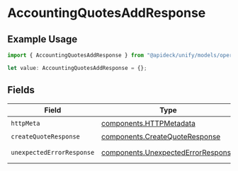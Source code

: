 # AccountingQuotesAddResponse

## Example Usage

```typescript
import { AccountingQuotesAddResponse } from "@apideck/unify/models/operations";

let value: AccountingQuotesAddResponse = {};
```

## Fields

| Field                                                                                    | Type                                                                                     | Required                                                                                 | Description                                                                              |
| ---------------------------------------------------------------------------------------- | ---------------------------------------------------------------------------------------- | ---------------------------------------------------------------------------------------- | ---------------------------------------------------------------------------------------- |
| `httpMeta`                                                                               | [components.HTTPMetadata](../../models/components/httpmetadata.md)                       | :heavy_check_mark:                                                                       | N/A                                                                                      |
| `createQuoteResponse`                                                                    | [components.CreateQuoteResponse](../../models/components/createquoteresponse.md)         | :heavy_minus_sign:                                                                       | Quotes                                                                                   |
| `unexpectedErrorResponse`                                                                | [components.UnexpectedErrorResponse](../../models/components/unexpectederrorresponse.md) | :heavy_minus_sign:                                                                       | Unexpected error                                                                         |